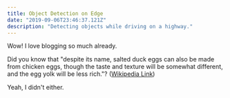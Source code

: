 ```yaml
---
title: Object Detection on Edge
date: "2019-09-06T23:46:37.121Z"
description: "Detecting objects while driving on a highway."
---
```


Wow! I love blogging so much already.

Did you know that "despite its name, salted duck eggs can also be made from
chicken eggs, though the taste and texture will be somewhat different, and the
egg yolk will be less rich."?
([Wikipedia Link](http://en.wikipedia.org/wiki/Salted_duck_egg))

Yeah, I didn't either.
